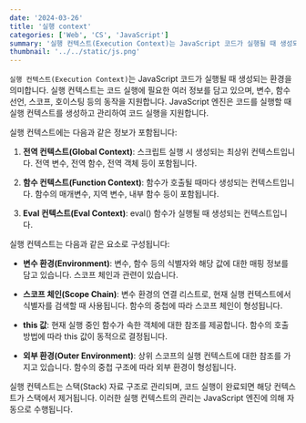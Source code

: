 ```yaml
---
date: '2024-03-26'
title: '실행 context'
categories: ['Web', 'CS', 'JavaScript']
summary: '실행 컨텍스트(Execution Context)는 JavaScript 코드가 실행될 때 생성되는 환경을 의미합니다. '
thumbnail: '../../static/js.png'
---
```


`실행 컨텍스트(Execution Context)`는 JavaScript 코드가 실행될 때 생성되는 환경을 의미합니다. 실행 컨텍스트는 코드 실행에 필요한 여러 정보를 담고 있으며, 변수, 함수 선언, 스코프, 호이스팅 등의 동작을 지원합니다. JavaScript 엔진은 코드를 실행할 때 실행 컨텍스트를 생성하고 관리하여 코드 실행을 지원합니다.

실행 컨텍스트에는 다음과 같은 정보가 포함됩니다:

1. **전역 컨텍스트(Global Context)**: 스크립트 실행 시 생성되는 최상위 컨텍스트입니다. 전역 변수, 전역 함수, 전역 객체 등이 포함됩니다.

2. **함수 컨텍스트(Function Context)**: 함수가 호출될 때마다 생성되는 컨텍스트입니다. 함수의 매개변수, 지역 변수, 내부 함수 등이 포함됩니다.

3. **Eval 컨텍스트(Eval Context)**: eval() 함수가 실행될 때 생성되는 컨텍스트입니다.

실행 컨텍스트는 다음과 같은 요소로 구성됩니다:

- **변수 환경(Environment)**: 변수, 함수 등의 식별자와 해당 값에 대한 매핑 정보를 담고 있습니다. 스코프 체인과 관련이 있습니다.

- **스코프 체인(Scope Chain)**: 변수 환경의 연결 리스트로, 현재 실행 컨텍스트에서 식별자를 검색할 때 사용됩니다. 함수의 중첩에 따라 스코프 체인이 형성됩니다.

- **this 값**: 현재 실행 중인 함수가 속한 객체에 대한 참조를 제공합니다. 함수의 호출 방법에 따라 this 값이 동적으로 결정됩니다.

- **외부 환경(Outer Environment)**: 상위 스코프의 실행 컨텍스트에 대한 참조를 가지고 있습니다. 함수의 중첩 구조에 따라 외부 환경이 형성됩니다.

실행 컨텍스트는 스택(Stack) 자료 구조로 관리되며, 코드 실행이 완료되면 해당 컨텍스트가 스택에서 제거됩니다. 이러한 실행 컨텍스트의 관리는 JavaScript 엔진에 의해 자동으로 수행됩니다.
